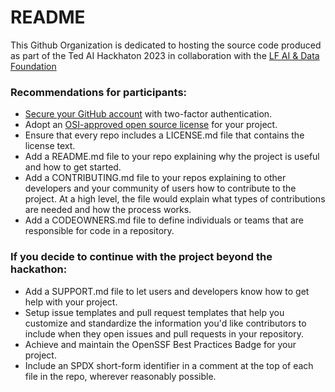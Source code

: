 # README

This Github Organization is dedicated to hosting the source code produced as part of the Ted AI Hackhaton 2023 in collaboration with the [LF AI & Data Foundation](https://l.lfaidata.foundation)

### Recommendations for participants:

* [Secure your GitHub account](https://docs.github.com/en/authentication/securing-your-account-with-two-factor-authentication-2fa/configuring-two-factor-authentication) with two-factor authentication.
* Adopt an [OSI-approved open source license](https://opensource.org/licenses/) for your project.
* Ensure that every repo includes a LICENSE.md file that contains the license text.
* Add a README.md file to your repo explaining why the project is useful and how to get started.
* Add a CONTRIBUTING.md file to your repos explaining to other developers and your community of users how to contribute to the project. At a high level, the file would explain what types of contributions are needed and how the process works.
* Add a CODEOWNERS.md file to define individuals or teams that are responsible for code in a repository.

### If you decide to continue with the project beyond the hackathon:
* Add a SUPPORT.md file to let users and developers know how to get help with your project. 
* Setup issue templates and pull request templates that help you customize and standardize the information you'd like contributors to include when they open issues and pull requests in your repository.
* Achieve and maintain the OpenSSF Best Practices Badge for your project.
* Include an SPDX short-form identifier in a comment at the top of each file in the repo, wherever reasonably possible.
